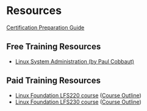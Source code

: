 # Resources

[Certification Preparation Guide](http://training.linuxfoundation.org/download-free-certification-prep-guide)

## Free Training Resources

* [Linux System Administration (by Paul Cobbaut)](http://linux-training.be/files/books/LinuxAdm.pdf)

## Paid Training Resources

* [Linux Foundation LFS220 course](http://training.linuxfoundation.org/linux-courses/system-administration-training/linux-system-administration) ([Course Outline](http://training.linuxfoundation.org/linux-courses/linux-system-administration/outline))
* [Linux Foundation LFS230 course](https://training.linuxfoundation.org/linux-courses/system-administration-training/linux-network-management) ([Course Outline](https://training.linuxfoundation.org/linux-courses/linux-network-management/outline))